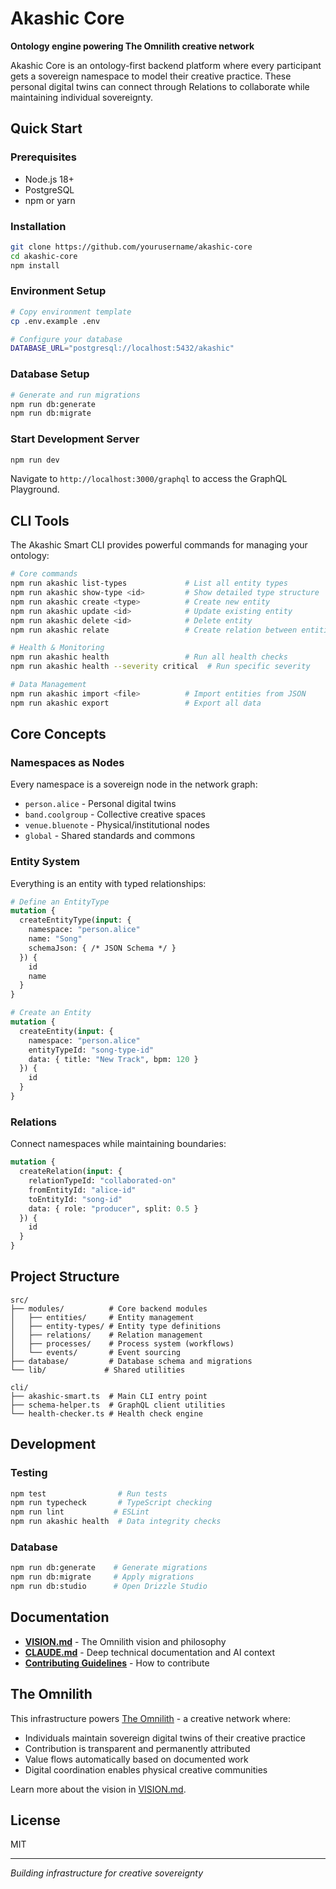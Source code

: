 # Akashic Core

**Ontology engine powering The Omnilith creative network**

Akashic Core is an ontology-first backend platform where every participant gets a sovereign namespace to model their creative practice. These personal digital twins can connect through Relations to collaborate while maintaining individual sovereignty.

## Quick Start

### Prerequisites

- Node.js 18+
- PostgreSQL
- npm or yarn

### Installation

```bash
git clone https://github.com/yourusername/akashic-core
cd akashic-core
npm install
```

### Environment Setup

```bash
# Copy environment template
cp .env.example .env

# Configure your database
DATABASE_URL="postgresql://localhost:5432/akashic"
```

### Database Setup

```bash
# Generate and run migrations
npm run db:generate
npm run db:migrate
```

### Start Development Server

```bash
npm run dev
```

Navigate to `http://localhost:3000/graphql` to access the GraphQL Playground.

## CLI Tools

The Akashic Smart CLI provides powerful commands for managing your ontology:

```bash
# Core commands
npm run akashic list-types             # List all entity types
npm run akashic show-type <id>         # Show detailed type structure
npm run akashic create <type>          # Create new entity
npm run akashic update <id>            # Update existing entity
npm run akashic delete <id>            # Delete entity
npm run akashic relate                 # Create relation between entities

# Health & Monitoring  
npm run akashic health                 # Run all health checks
npm run akashic health --severity critical  # Run specific severity

# Data Management
npm run akashic import <file>          # Import entities from JSON
npm run akashic export                 # Export all data
```

## Core Concepts

### Namespaces as Nodes

Every namespace is a sovereign node in the network graph:
- `person.alice` - Personal digital twins
- `band.coolgroup` - Collective creative spaces
- `venue.bluenote` - Physical/institutional nodes
- `global` - Shared standards and commons

### Entity System

Everything is an entity with typed relationships:

```graphql
# Define an EntityType
mutation {
  createEntityType(input: {
    namespace: "person.alice"
    name: "Song"
    schemaJson: { /* JSON Schema */ }
  }) {
    id
    name
  }
}

# Create an Entity
mutation {
  createEntity(input: {
    namespace: "person.alice"
    entityTypeId: "song-type-id"
    data: { title: "New Track", bpm: 120 }
  }) {
    id
  }
}
```

### Relations

Connect namespaces while maintaining boundaries:

```graphql
mutation {
  createRelation(input: {
    relationTypeId: "collaborated-on"
    fromEntityId: "alice-id"
    toEntityId: "song-id"
    data: { role: "producer", split: 0.5 }
  }) {
    id
  }
}
```

## Project Structure

```
src/
├── modules/          # Core backend modules
│   ├── entities/     # Entity management
│   ├── entity-types/ # Entity type definitions
│   ├── relations/    # Relation management
│   ├── processes/    # Process system (workflows)
│   └── events/       # Event sourcing
├── database/         # Database schema and migrations
└── lib/             # Shared utilities

cli/
├── akashic-smart.ts  # Main CLI entry point
├── schema-helper.ts  # GraphQL client utilities
└── health-checker.ts # Health check engine
```

## Development

### Testing

```bash
npm test                # Run tests
npm run typecheck       # TypeScript checking
npm run lint           # ESLint
npm run akashic health  # Data integrity checks
```

### Database

```bash
npm run db:generate    # Generate migrations
npm run db:migrate     # Apply migrations
npm run db:studio      # Open Drizzle Studio
```

## Documentation

- **[VISION.md](./VISION.md)** - The Omnilith vision and philosophy
- **[CLAUDE.md](./CLAUDE.md)** - Deep technical documentation and AI context
- **[Contributing Guidelines](./CONTRIBUTING.md)** - How to contribute

## The Omnilith

This infrastructure powers [The Omnilith](https://omnilith.xyz) - a creative network where:
- Individuals maintain sovereign digital twins of their creative practice
- Contribution is transparent and permanently attributed  
- Value flows automatically based on documented work
- Digital coordination enables physical creative communities

Learn more about the vision in [VISION.md](./VISION.md).

## License

MIT

---

*Building infrastructure for creative sovereignty*